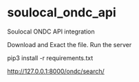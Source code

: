 # soulocal_ondc_api
Soulocal ONDC API integration

Download and Exact the file.
Run the server

pip3 install -r requirements.txt

http://127.0.0.1:8000/ondc/search/
